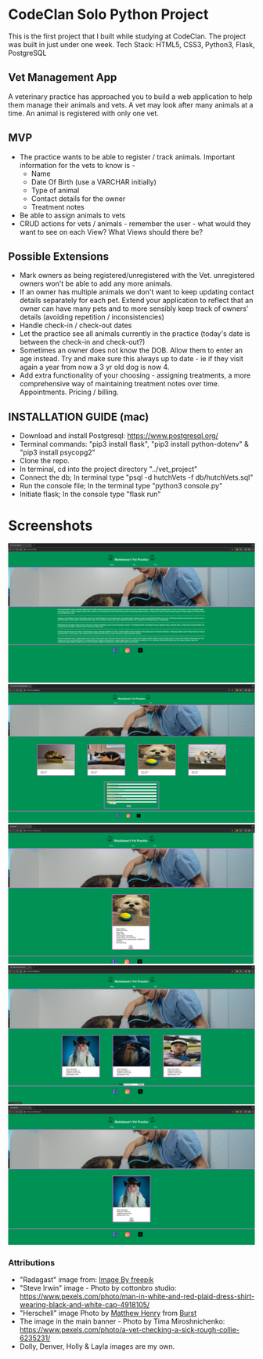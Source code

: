# CodeClan Solo Python Project

This is the first project that I built while studying at CodeClan. The project was built in just under one week. 
Tech Stack: HTML5, CSS3, Python3, Flask, PostgreSQL

## Vet Management App

A veterinary practice has approached you to build a web application to help them manage their animals and vets. A vet may look after many animals at a time. An animal is registered with only one vet.

## MVP

- The practice wants to be able to register / track animals. Important information for the vets to know is -
  - Name
  - Date Of Birth (use a VARCHAR initially)
  - Type of animal
  - Contact details for the owner
  - Treatment notes
- Be able to assign animals to vets
- CRUD actions for vets / animals - remember the user - what would they want to see on each View? What Views should there be?

## Possible Extensions

- Mark owners as being registered/unregistered with the Vet. unregistered owners won't be able to add any more animals.
- If an owner has multiple animals we don't want to keep updating contact details separately for each pet. Extend your application to reflect that an owner can have many pets and to more sensibly keep track of owners' details (avoiding repetition / inconsistencies)
- Handle check-in / check-out dates
- Let the practice see all animals currently in the practice (today's date is between the check-in and check-out?)
- Sometimes an owner does not know the DOB. Allow them to enter an age instead. Try and make sure this always up to date - ie if they visit again a year from now a 3 yr old dog is now 4.
- Add extra functionality of your choosing - assigning treatments, a more comprehensive way of maintaining treatment notes over time. Appointments. Pricing / billing.

## INSTALLATION GUIDE (mac)
- Download and install Postgresql: https://www.postgresql.org/
- Terminal commands: "pip3 install flask", "pip3 install python-dotenv" & "pip3 install psycopg2"
- Clone the repo.
- In terminal, cd into the project directory "../vet_project"
- Connect the db; In terminal type "psql -d hutchVets -f db/hutchVets.sql"
- Run the console file; In the terminal type "python3 console.py"
- Initiate flask; In the console type "flask run"

# Screenshots

![homepage](static/images/homepage.png)
![all pets](static/images/allPets.png)
![solo pet](static/images/uniquePet.png)
![all vets](static/images/allvets.png)
![solo vet](static/images/uniqueVet.png)


### Attributions
- "Radagast" image from: <a href="https://www.freepik.com/free-ai-image/portrait-wizard-medieval-times_81397576.htm#query=crazy%20wizard&position=13&from_view=search&track=ais&uuid=4a5e486d-affd-4808-abe1-3fb74b4aead3">Image By freepik</a>
- "Steve Irwin" image - Photo by cottonbro studio: https://www.pexels.com/photo/man-in-white-and-red-plaid-dress-shirt-wearing-black-and-white-cap-4918105/
- "Herschell" image Photo by <a href="https://www.shopify.com/stock-photos/@matthew_henry?utm_campaign=photo_credit&amp;utm_content=High+Res+Bearded+Man+Portrait+Picture+%E2%80%94+Free+Images&amp;utm_medium=referral&amp;utm_source=credit">Matthew Henry</a> from <a href="https://www.shopify.com/stock-photos/senior?utm_campaign=photo_credit&amp;utm_content=High+Res+Bearded+Man+Portrait+Picture+%E2%80%94+Free+Images&amp;utm_medium=referral&amp;utm_source=credit">Burst</a>
- The image in the main banner - Photo by Tima Miroshnichenko: https://www.pexels.com/photo/a-vet-checking-a-sick-rough-collie-6235231/
- Dolly, Denver, Holly & Layla images are my own. 
